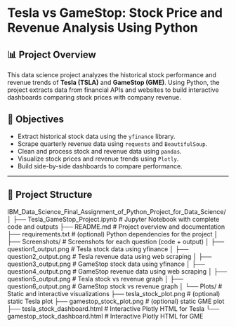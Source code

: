 # Tesla vs GameStop: Stock Price and Revenue Analysis Using Python

## 📊 Project Overview

This data science project analyzes the historical stock performance and revenue trends of **Tesla (TSLA)** and **GameStop (GME)**. Using Python, the project extracts data from financial APIs and websites to build interactive dashboards comparing stock prices with company revenue.

## 🚀 Objectives

- Extract historical stock data using the `yfinance` library.
- Scrape quarterly revenue data using `requests` and `BeautifulSoup`.
- Clean and process stock and revenue data using `pandas`.
- Visualize stock prices and revenue trends using `Plotly`.
- Build side-by-side dashboards to compare performance.

---

## 📂 Project Structure

IBM_Data_Science_Final_Assignment_of_Python_Project_for_Data_Science/
│
├── Tesla_GameStop_Project.ipynb       # Jupyter Notebook with complete code and outputs
├── README.md                          # Project overview and documentation
├── requirements.txt                   # (optional) Python dependencies for the project
│
├── Screenshots/                       # Screenshots for each question (code + output)
│   ├── question1_output.png           # Tesla stock data using yfinance
│   ├── question2_output.png           # Tesla revenue data using web scraping
│   ├── question3_output.png           # GameStop stock data using yfinance
│   ├── question4_output.png           # GameStop revenue data using web scraping
│   ├── question5_output.png           # Tesla stock vs revenue graph
│   ├── question6_output.png           # GameStop stock vs revenue graph
│
└── Plots/                             # Static and interactive visualizations
    ├── tesla_stock_plot.png           # (optional) static Tesla plot
    ├── gamestop_stock_plot.png        # (optional) static GME plot
    ├── tesla_stock_dashboard.html     # Interactive Plotly HTML for Tesla
    └── gamestop_stock_dashboard.html  # Interactive Plotly HTML for GME

